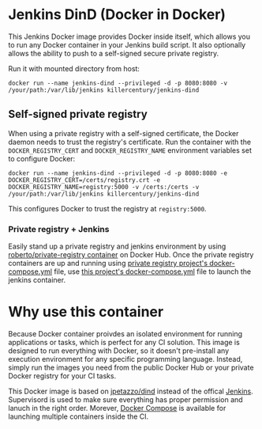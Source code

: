 # Jenkins DinD (Docker in Docker)
This Jenkins Docker image provides Docker inside itself, which allows you to run any Docker container in your Jenkins build script.  It also optionally allows the ability to push to a self-signed secure private registry.

Run it with mounted directory from host:

```
docker run --name jenkins-dind --privileged -d -p 8080:8080 -v /your/path:/var/lib/jenkins killercentury/jenkins-dind
```

## Self-signed private registry
When using a private registry with a self-signed certificate, the Docker daemon needs to trust the registry's certificate.  Run the container with the `DOCKER_REGISTRY_CERT` and `DOCKER_REGISTRY_NAME` environment variables set to configure Docker:
```
docker run --name jenkins-dind --privileged -d -p 8080:8080 -e DOCKER_REGISTRY_CERT=/certs/registry.crt -e DOCKER_REGISTRY_NAME=registry:5000 -v /certs:/certs -v /your/path:/var/lib/jenkins killercentury/jenkins-dind
```
This configures Docker to trust the registry at `registry:5000`.

### Private registry + Jenkins
Easily stand up a private registry and jenkins environment by using [roberto/private-registry container](https://hub.docker.com/r/roberto/private-registry/) on Docker Hub.  Once the private registry containers are up and running using [private registry project's docker-compose.yml](https://github.com/rca/private-registry/blob/master/docker-compose.yml) file, use [this project's docker-compose.yml](https://github.com/rca/docker-jenkins-dind/blob/master/docker-compose.yml) file to launch the jenkins container.

# Why use this container
Because Docker container proivdes an isolated environment for running applications or tasks, which is perfect for any CI solution. This image is designed to run everything with Docker, so it doesn't pre-install any execution environment for any specific programming language. Instead, simply run the images you need from the public Docker Hub or your private Docker registry for your CI tasks.

This Docker image is based on [jpetazzo/dind](https://registry.hub.docker.com/u/jpetazzo/dind/) instead of the offical [Jenkins](https://registry.hub.docker.com/u/library/jenkins/). Supervisord is used to make sure everything has proper permission and lanuch in the right order. Morever, [Docker Compose](https://github.com/docker/compose) is available for launching multiple containers inside the CI.
